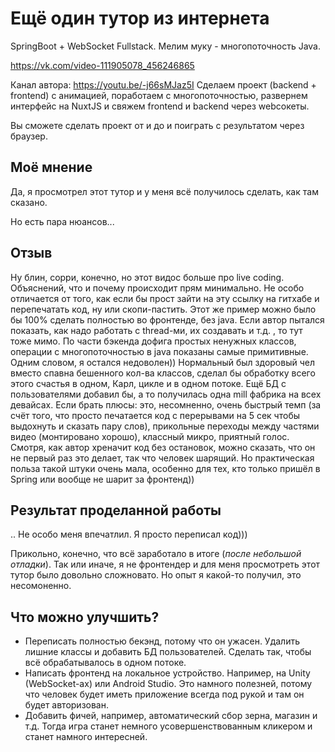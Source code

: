# Ещё один тутор из интернета

SpringBoot + WebSocket Fullstack. Мелим муку - многопоточность Java.

https://vk.com/video-111905078_456246865

Канал автора: https://youtu.be/-j66sMJaz5I
Сделаем проект (backend + frontend) с анимацией, поработаем с многопоточностью, развернем интерфейс на NuxtJS и свяжем frontend и backend через webсокеты.

Вы сможете сделать проект от и до и поиграть с результатом через браузер.

## Моё мнение 

Да, я просмотрел этот тутор и у меня всё получилось сделать, как там сказано.

Но есть пара нюансов...

## Отзыв

Ну блин, сорри, конечно, но этот видос больше про live coding. Объяснений, что и почему происходит прям минимально. Не особо отличается от того, как если бы прост зайти на эту ссылку на гитхабе и перепечатать код, ну или скопи-пастить. Этот же пример можно было бы 100% сделать полностью во фронтенде, без java. Если автор пытался показать, как надо работать с thread-ми, их создавать и т.д. , то тут тоже мимо. По части бэкенда дофига простых ненужных классов, операции с многопоточностью в java показаны самые примитивные. Одним словом, я остался недоволен))
Нормальный был здоровый чел вместо спавна бешенного кол-ва классов, сделал бы обработку всего этого счастья в одном, Карл, цикле и в одном потоке. Ещё БД с пользователями добавил бы, а то получилась одна mill фабрика на всех девайсах.
Если брать плюсы: это, несомненно, очень быстрый темп (за счёт того, что просто печатается код с перерывами на 5 сек чтобы выдохнуть и сказать пару слов), прикольные переходы между частями видео (монтировано хорошо), классный микро, приятный голос. Смотря, как автор хреначит код без остановок, можно сказать, что он не первый раз это делает, так что человек шарящий.
Но практическая польза такой штуки очень мала, особенно для тех, кто только пришёл в Spring или вообще не шарит за фронтенд))

## Результат проделанной работы

.. Не особо меня впечатлил. Я просто переписал код)))

Прикольно, конечно, что всё заработало в итоге (_после небольшой отладки_). Так или иначе, я не фронтендер и для меня просмотреть этот тутор было довольно сложновато. Но опыт я какой-то получил, это несомоненно.

## Что можно улучшить?

- Переписать полностью бекэнд, потому что он ужасен. Удалить лишние классы и добавить БД пользователей. Сделать так, чтобы всё обрабатывалось в одном потоке.
- Написать фронтенд на локальное устройство. Например, на Unity (WebSocket-ах) или Android Studio. Это намного полезней, потому что человек будет иметь приложение всегда под рукой и там он будет авторизован.
- Добавить фичей, например, автоматический сбор зерна, магазин и т.д. Тогда игра станет немного усовершенствованным кликером и станет намного интересней.
